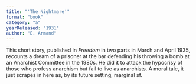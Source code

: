 ```yaml
---
title: "'The Nightmare'"
format: "book"
category: "a"
yearReleased: "1931"
author: "E. Armand"
---
```

This short story, published in <em>Freedom</em> in  two parts in March and April 1935, recounts a dream of a prisoner at the bar  defending his throwing a bomb at an Anarchist Committee in the 1980s. He did it  to attack the hypocrisy of those who profess anarchism but fail to live as  anarchists. A moral tale, it just scrapes in here as, by its future setting,  marginal sf.
 
